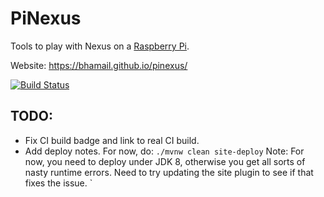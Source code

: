 PiNexus
=======

Tools to play with Nexus on a [Raspberry Pi](https://www.raspberrypi.org).

Website:
https://bhamail.github.io/pinexus/

[![Build Status](https://travis-ci.org/bhamail/pinexus.svg?branch=master)](https://travis-ci.org/bhamail/pinexus)

TODO: 
----
* Fix CI build badge and link to real CI build.
* Add deploy notes. For now, do: `./mvnw clean site-deploy`
  Note: For now, you need to deploy under JDK 8, otherwise you get all sorts of nasty runtime errors. Need to try
  updating the site plugin to see if that fixes the issue.
  `
